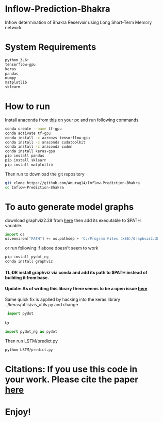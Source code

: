 # Inflow-Prediction-Bhakra
Inflow determination of Bhakra Reservoir using Long Short-Term Memory network
# System Requirements 
```bash
python 3.6+
tensorflow-gpu
keras
pandas
numpy
matplotlib
sklearn
```
# How to run
Install anaconda from [this](http://anaconda.org) on your pc and run following commands
```bash
conda create --name tf-gpu
conda activate tf-gpu
conda install -c aaronzs tensorflow-gpu
conda install -c anaconda cudatoolkit
conda install -c anaconda cudnn
conda install keras-gpu
pip install pandas
pip install sklearn
pip install matplotlib
```
Then run to download the git repository
```bash
git clone https://github.com/Anurag14/Inflow-Prediction-Bhakra
cd Inflow-Prediction-Bhakra
```
# To auto generate model graphs
download graphviz2.38 from [here](https://graphviz.gitlab.io/)  then add its executable to $PATH variable.
```python
import os
os.environ["PATH"] += os.pathsep + 'C:/Program Files (x86)/Graphviz2.38/bin/'
```
or run following if above doesn't seem to work
```bash
pip install pydot_ng
conda install graphviz
```
#### TL;DR install graphviz via conda and add its path to $PATH instead of building it from base.
#### Update: As of writing this library there seems to be a open issue [here](https://github.com/keras-team/keras/issues/12640)
Same quick fix is applied by hacking into the keras library ../keras/utils/vis_utils.py and change 
```python
 import pydot
``` 
to 
```python
import pydot_ng as pydot
```
Then run LSTM/predict.py
```bash
python LSTM/predict.py
```
# Citations: If you use this code in your work. Please cite the paper [here](https://anurag14.github.io/images/LSTM_article.pdf)
# Enjoy!
